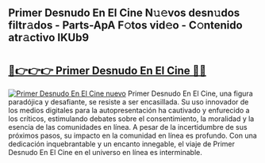 ## Primer Desnudo En El Cine N𝚞𝚎vos desn𝚞dos filtr𝚊dos - Parts-ApA F𝚘tos vid𝚎o - C𝚘ntenido atr𝚊ctivo IKUb9

# <h2><a href="http://mbcgr3.tromn.icu/?c=Primer+Desnudo+En+El+Cine">🔗👉👉👉 Primer Desnudo En El Cine 🔗🔗</a></h2>

[![Primer Desnudo En El Cine nuevo](https://i.imgur.com/pEAQMta.gif)](http://mbcgr3.tromn.icu/?c=Primer+Desnudo+En+El+Cine)
Primer Desnudo En El Cine, una figura paradójica y desafiante, se resiste a ser encasillada. Su uso innovador de los medios digitales para la autopresentación ha cautivado y enfurecido a los críticos, estimulando debates sobre el consentimiento, la moralidad y la esencia de las comunidades en línea. A pesar de la incertidumbre de sus próximos pasos, su impacto en la comunidad en línea es profundo. Con una dedicación inquebrantable y un encanto innegable, el viaje de Primer Desnudo En El Cine en el universo en línea es interminable.
